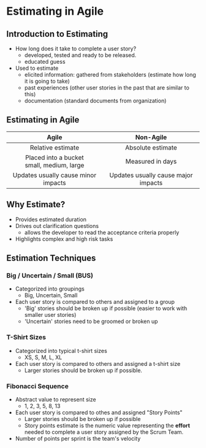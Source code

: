 # Estimating in Agile

## Introduction to Estimating 

- How long does it take to complete a user story?
    - developed, tested and ready to be released.
    - educated guess
- Used to estimate
    - elicited information: gathered from stakeholders (estimate how long it is going to take)
    - past experiences (other user stories in the past that are similar to this)
    - documentation (standard documents from organization)

## Estimating in Agile

|Agile|Non-Agile|
|:-:|:-:|
|Relative estimate|Absolute estimate|
|Placed into a bucket <br> small, medium, large|Measured in days|
|Updates usually cause minor impacts|Updates usually cause major impacts|

## Why Estimate?

- Provides estimated duration
- Drives out clarification questions
    - allows the developer to read the acceptance criteria properly
- Highlights complex and high risk tasks

## Estimation Techniques

### Big / Uncertain / Small (BUS)

- Categorized into groupings
    - Big, Uncertain, Small
- Each user story is compared to others and assigned to a group
    - 'Big' stories should be broken up if possible (easier to work with smaller user stories)
    - 'Uncertain' stories need to be groomed or broken up

### T-Shirt Sizes

- Categorized into typical t-shirt sizes
    - XS, S, M, L, XL
- Each user story is compared to others and assigned a t-shirt size
    - Larger stories should be broken up if possible.

### Fibonacci Sequence

- Abstract value to represent size
    - 1, 2, 3, 5, 8, 13
- Each user story is compared to othes and assigned "Story Points"
    - Larger stories should be broken up if possible
    - Story points estimate is the numeric value representing the **effort** needed to complete a user story assigned by the Scrum Team.
- Number of points per sprint is the team's velocity
